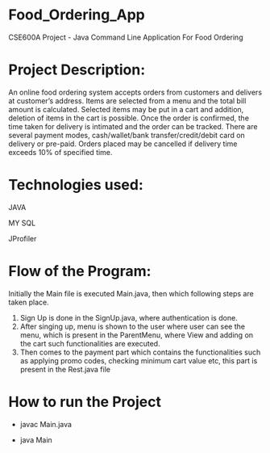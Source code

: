 # Food_Ordering_App
CSE600A Project - Java Command Line Application For Food Ordering

# Project Description: 

An online food ordering system accepts orders from customers and delivers at
customer’s address. Items are selected from a menu and the total bill amount is
calculated. Selected items may be put in a cart and addition, deletion of items in the cart
is possible. Once the order is confirmed, the time taken for delivery is intimated and the
order can be tracked. There are several payment modes, cash/wallet/bank
transfer/credit/debit card on delivery or pre-paid. Orders placed may be cancelled if
delivery time exceeds 10% of specified time.

# Technologies used:

JAVA

MY SQL

JProfiler

# Flow of the Program:

Initially the Main file is executed Main.java, then which following steps are taken place.
1) Sign Up is done in the SignUp.java, where authentication is done.
2) After singing up, menu is shown to the user where user can see the menu, which
is present in the ParentMenu, where View and adding on the cart such
functionalities are executed.
3) Then comes to the payment part which contains the functionalities such as
applying promo codes, checking minimum cart value etc, this part is present in
the Rest.java file

# How to run the Project

* javac Main.java

* java Main
